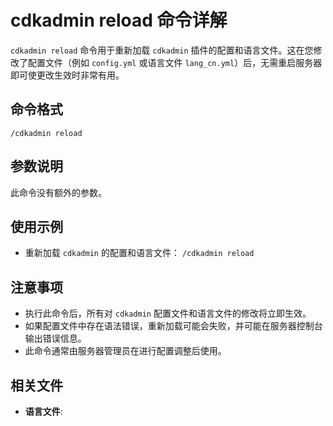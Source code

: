 # cdkadmin reload 命令详解

`cdkadmin reload` 命令用于重新加载 `cdkadmin` 插件的配置和语言文件。这在您修改了配置文件（例如 `config.yml` 或语言文件 `lang_cn.yml`）后，无需重启服务器即可使更改生效时非常有用。

## 命令格式

`/cdkadmin reload`

## 参数说明

此命令没有额外的参数。

## 使用示例

*   重新加载 `cdkadmin` 的配置和语言文件：
    `/cdkadmin reload`

## 注意事项

*   执行此命令后，所有对 `cdkadmin` 配置文件和语言文件的修改将立即生效。
*   如果配置文件中存在语法错误，重新加载可能会失败，并可能在服务器控制台输出错误信息。
*   此命令通常由服务器管理员在进行配置调整后使用。

## 相关文件

*   **语言文件**: <mcfile name="lang_cn.yml" path="src/main/resources/lang/lang_cn.yml"></mcfile>